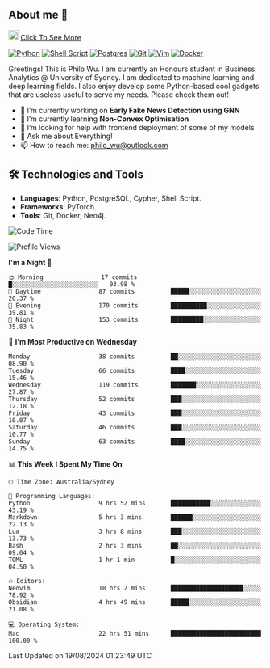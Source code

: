 ## About me 🤗

<a href="#"><img src="https://media.giphy.com/media/hvRJCLFzcasrR4ia7z/giphy.gif" width="20px" height="20px"></a> [Click To See More](https://codeboyphilo.github.io)

[![Python](https://img.shields.io/badge/python-3670A0?style=for-the-badge&logo=python&logoColor=ffdd54)](#)
[![Shell Script](https://img.shields.io/badge/shell_script-%23121011.svg?style=for-the-badge&logo=gnu-bash&logoColor=white)](#)
[![Postgres](https://img.shields.io/badge/postgres-%23316192.svg?style=for-the-badge&logo=postgresql&logoColor=white)](#)
[![Git](https://img.shields.io/badge/git-%23F05033.svg?style=for-the-badge&logo=git&logoColor=white)](#)
[![Vim](https://img.shields.io/badge/VIM-%2311AB00.svg?style=for-the-badge&logo=vim&logoColor=white)](#)
[![Docker](https://img.shields.io/badge/docker-%230db7ed.svg?style=for-the-badge&logo=docker&logoColor=white)](#)

Greetings! This is Philo Wu. I am currently an Honours student in Business Analytics \@ University of Sydney. I am dedicated to machine learning and deep learning fields. I also enjoy develop some Python-based cool gadgets that are ~~useless~~ useful to serve my needs. Please check them out!

- 🔭 I’m currently working on **Early Fake News Detection using GNN**
- 🌱 I’m currently learning **Non-Convex Optimisation**
- 🤔 I’m looking for help with frontend deployment of some of my models
- 💬 Ask me about Everything!
- 📫 How to reach me: philo_wu@outlook.com

## 🛠 Technologies and Tools
- **Languages**: Python, PostgreSQL, Cypher, Shell Script.
- **Frameworks**: PyTorch.
- **Tools**: Git, Docker, Neo4j.

<!--START_SECTION:waka-->
![Code Time](http://img.shields.io/badge/Code%20Time-395%20hrs%2041%20mins-blue)

![Profile Views](http://img.shields.io/badge/Profile%20Views-0-blue)

**I'm a Night 🦉** 

```text
🌞 Morning                17 commits          █░░░░░░░░░░░░░░░░░░░░░░░░   03.98 % 
🌆 Daytime                87 commits          █████░░░░░░░░░░░░░░░░░░░░   20.37 % 
🌃 Evening                170 commits         ██████████░░░░░░░░░░░░░░░   39.81 % 
🌙 Night                  153 commits         █████████░░░░░░░░░░░░░░░░   35.83 % 
```
📅 **I'm Most Productive on Wednesday** 

```text
Monday                   38 commits          ██░░░░░░░░░░░░░░░░░░░░░░░   08.90 % 
Tuesday                  66 commits          ████░░░░░░░░░░░░░░░░░░░░░   15.46 % 
Wednesday                119 commits         ███████░░░░░░░░░░░░░░░░░░   27.87 % 
Thursday                 52 commits          ███░░░░░░░░░░░░░░░░░░░░░░   12.18 % 
Friday                   43 commits          ███░░░░░░░░░░░░░░░░░░░░░░   10.07 % 
Saturday                 46 commits          ███░░░░░░░░░░░░░░░░░░░░░░   10.77 % 
Sunday                   63 commits          ████░░░░░░░░░░░░░░░░░░░░░   14.75 % 
```


📊 **This Week I Spent My Time On** 

```text
🕑︎ Time Zone: Australia/Sydney

💬 Programming Languages: 
Python                   9 hrs 52 mins       ███████████░░░░░░░░░░░░░░   43.19 % 
Markdown                 5 hrs 3 mins        ██████░░░░░░░░░░░░░░░░░░░   22.13 % 
Lua                      3 hrs 8 mins        ███░░░░░░░░░░░░░░░░░░░░░░   13.73 % 
Bash                     2 hrs 3 mins        ██░░░░░░░░░░░░░░░░░░░░░░░   09.04 % 
TOML                     1 hr 1 min          █░░░░░░░░░░░░░░░░░░░░░░░░   04.50 % 

🔥 Editors: 
Neovim                   18 hrs 2 mins       ████████████████████░░░░░   78.92 % 
Obsidian                 4 hrs 49 mins       █████░░░░░░░░░░░░░░░░░░░░   21.08 % 

💻 Operating System: 
Mac                      22 hrs 51 mins      █████████████████████████   100.00 % 
```


 Last Updated on 19/08/2024 01:23:49 UTC
<!--END_SECTION:waka-->
